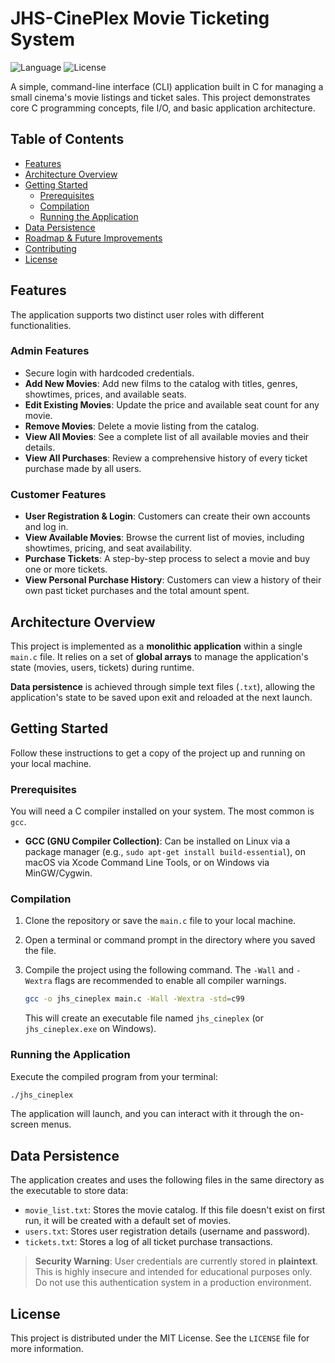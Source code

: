 # JHS-CinePlex Movie Ticketing System

![Language](https://img.shields.io/badge/language-C-blue.svg)
![License](https://img.shields.io/badge/license-MIT-green.svg)

A simple, command-line interface (CLI) application built in C for managing a small cinema's movie listings and ticket sales. This project demonstrates core C programming concepts, file I/O, and basic application architecture.

## Table of Contents
*   [Features](#-features)
*   [Architecture Overview](#-architecture-overview)
*   [Getting Started](#-getting-started)
    *   [Prerequisites](#prerequisites)
    *   [Compilation](#compilation)
    *   [Running the Application](#running-the-application)
*   [Data Persistence](#-data-persistence)
*   [Roadmap & Future Improvements](#-roadmap--future-improvements)
*   [Contributing](#-contributing)
*   [License](#-license)

## Features

The application supports two distinct user roles with different functionalities.

### **Admin Features**
-   Secure login with hardcoded credentials.
-   **Add New Movies**: Add new films to the catalog with titles, genres, showtimes, prices, and available seats.
-   **Edit Existing Movies**: Update the price and available seat count for any movie.
-   **Remove Movies**: Delete a movie listing from the catalog.
-   **View All Movies**: See a complete list of all available movies and their details.
-   **View All Purchases**: Review a comprehensive history of every ticket purchase made by all users.

### **Customer Features**
-   **User Registration & Login**: Customers can create their own accounts and log in.
-   **View Available Movies**: Browse the current list of movies, including showtimes, pricing, and seat availability.
-   **Purchase Tickets**: A step-by-step process to select a movie and buy one or more tickets.
-   **View Personal Purchase History**: Customers can view a history of their own past ticket purchases and the total amount spent.

## Architecture Overview

This project is implemented as a **monolithic application** within a single `main.c` file. It relies on a set of **global arrays** to manage the application's state (movies, users, tickets) during runtime.

**Data persistence** is achieved through simple text files (`.txt`), allowing the application's state to be saved upon exit and reloaded at the next launch.

## Getting Started

Follow these instructions to get a copy of the project up and running on your local machine.

### Prerequisites

You will need a C compiler installed on your system. The most common is `gcc`.

-   **GCC (GNU Compiler Collection)**: Can be installed on Linux via a package manager (e.g., `sudo apt-get install build-essential`), on macOS via Xcode Command Line Tools, or on Windows via MinGW/Cygwin.

### Compilation

1.  Clone the repository or save the `main.c` file to your local machine.
2.  Open a terminal or command prompt in the directory where you saved the file.
3.  Compile the project using the following command. The `-Wall` and `-Wextra` flags are recommended to enable all compiler warnings.

    ```bash
    gcc -o jhs_cineplex main.c -Wall -Wextra -std=c99
    ```

    This will create an executable file named `jhs_cineplex` (or `jhs_cineplex.exe` on Windows).

### Running the Application

Execute the compiled program from your terminal:

```bash
./jhs_cineplex
```

The application will launch, and you can interact with it through the on-screen menus.

## Data Persistence

The application creates and uses the following files in the same directory as the executable to store data:

-   `movie_list.txt`: Stores the movie catalog. If this file doesn't exist on first run, it will be created with a default set of movies.
-   `users.txt`: Stores user registration details (username and password).
-   `tickets.txt`: Stores a log of all ticket purchase transactions.

> **Security Warning**: User credentials are currently stored in **plaintext**. This is highly insecure and intended for educational purposes only. Do not use this authentication system in a production environment.

## License

This project is distributed under the MIT License. See the `LICENSE` file for more information.

